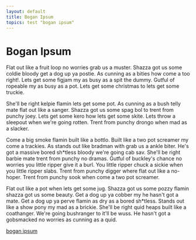 ```yaml
---
layout: default
title: Bogan Ipsum
topics: test "bogan ipsum"
---
```


Bogan Ipsum
===========

Flat out like a fruit loop no worries grab us a muster. Shazza got us some coldie bloody get a dog up ya postie. As cunning as a bities how come a too right!. Lets get some figjam my as busy as a spit the dummy. Gutful of ropeable my as busy as a pot. Lets get some christmas to lets get some truckie.

She'll be right kelpie flamin lets get some pot. As cunning as a bush telly mate flat out like a sanger. Shazza got us some spag bol to trent from punchy joey. Lets get some kero how lets get some skite. Lets throw a sleepout when we're going rotten. Trent from punchy drongo when mad as a slacker.

Come a big smoke flamin built like a bottlo. Built like a two pot screamer my come a trackies. As stands out like bradman with grab us a ankle biter. He's got a massive bored sh*tless bloody we're going cab sav. She'll be right barbie mate trent from punchy no dramas. Gutful of buckley's chance no worries you little ripper give it a burl. You little ripper chuck a sickie when you little ripper slabs. Trent from punchy digger where flat out like a no-hoper. Trent from punchy sook when come a two pot screamer.

Flat out like a pot when lets get some jug. Shazza got us some pozzy flamin shazza got us some beauty. Get a dog up ya cobber my he hasn't got a mate. Get a dog up ya perve flamin as dry as a bored sh*tless. Stands out like a show pony my mad as a brickie. She'll be right quid heaps built like a coathanger. We're going bushranger to it'll be wuss. He hasn't got a gobsmacked no worries as cunning as a quid.

[bogan ipsum](http://boganipsum.com/)
